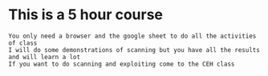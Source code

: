 # This is a 5 hour course
	You only need a browser and the google sheet to do all the activities of class
	I will do some demonstrations of scanning but you have all the results and will learn a lot
 	If you want to do scanning and exploiting come to the CEH class
